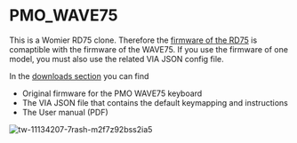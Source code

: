 # PMO_WAVE75

This is a Womier RD75 clone. Therefore the [firmware of the RD75](https://github.com/FirmwareLeaks/Womier_RD75) is comaptible with the firmware of the WAVE75. If you use the firmware of one model, you must also use the related VIA JSON config file.

In the [downloads section](https://github.com/FirmwareLeaks/PMO_WAVE75/releases/tag/WAVE75) you can find
  - Original firmware for the PMO WAVE75 keyboard
  - The VIA JSON file that contains the default keymapping and instructions
  - The User manual (PDF)

![tw-11134207-7rash-m2f7z92bss2ia5](https://github.com/user-attachments/assets/f3cd7484-f9da-4002-9802-6ef5aac99d94)

